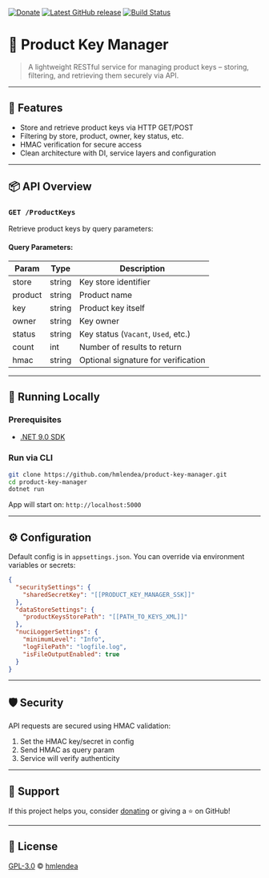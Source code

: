 [![Donate](https://img.shields.io/badge/-%E2%99%A5%20Donate-%23ff69b4)](https://hmlendea.go.ro/fund.html) [![Latest GitHub release](https://img.shields.io/github/v/release/hmlendea/product-key-manager)](https://github.com/hmlendea/product-key-manager/releases/latest) [![Build Status](https://github.com/hmlendea/product-key-manager/actions/workflows/dotnet.yml/badge.svg)](https://github.com/hmlendea/product-key-manager/actions/workflows/dotnet.yml)
# 🔐 Product Key Manager

> A lightweight RESTful service for managing product keys – storing, filtering, and retrieving them securely via API.

---

## 🚀 Features

- Store and retrieve product keys via HTTP GET/POST
- Filtering by store, product, owner, key status, etc.
- HMAC verification for secure access
- Clean architecture with DI, service layers and configuration

---

## 📦 API Overview

### `GET /ProductKeys`

Retrieve product keys by query parameters:

#### Query Parameters:

| Param   | Type   | Description                         |
|---------|--------|-------------------------------------|
| store   | string | Key store identifier                |
| product | string | Product name                        |
| key     | string | Product key itself                  |
| owner   | string | Key owner                           |
| status  | string | Key status (`Vacant`, `Used`, etc.) |
| count   | int    | Number of results to return         |
| hmac    | string | Optional signature for verification |

---

## 🧪 Running Locally

### Prerequisites

- [.NET 9.0 SDK](https://dotnet.microsoft.com/)

### Run via CLI

```bash
git clone https://github.com/hmlendea/product-key-manager.git
cd product-key-manager
dotnet run
```

App will start on: `http://localhost:5000`

---

## ⚙️ Configuration

Default config is in `appsettings.json`. You can override via environment variables or secrets:

```json
{
  "securitySettings": {
    "sharedSecretKey": "[[PRODUCT_KEY_MANAGER_SSK]]"
  },
  "dataStoreSettings": {
    "productKeysStorePath": "[[PATH_TO_KEYS_XML]]"
  },
  "nuciLoggerSettings": {
    "minimumLevel": "Info",
    "logFilePath": "logfile.log",
    "isFileOutputEnabled": true
  }
}
```

---

## 🛡️ Security

API requests are secured using HMAC validation:

1. Set the HMAC key/secret in config
2. Send HMAC as query param
3. Service will verify authenticity

---

## 💖 Support

If this project helps you, consider [donating](https://hmlendea.go.ro/fund.html) or giving a ⭐️ on GitHub!

---

## 📄 License

[GPL-3.0](https://github.com/hmlendea/product-key-manager/blob/master/LICENSE) © [hmlendea](https://github.com/hmlendea)
